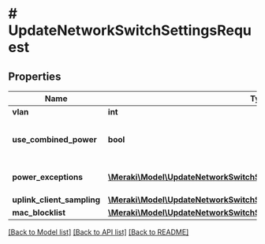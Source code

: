 # # UpdateNetworkSwitchSettingsRequest

## Properties

Name | Type | Description | Notes
------------ | ------------- | ------------- | -------------
**vlan** | **int** | Management VLAN | [optional]
**use_combined_power** | **bool** | The use Combined Power as the default behavior of secondary power supplies on supported devices. | [optional]
**power_exceptions** | [**\Meraki\Model\UpdateNetworkSwitchSettingsRequestPowerExceptionsInner[]**](UpdateNetworkSwitchSettingsRequestPowerExceptionsInner.md) | Exceptions on a per switch basis to \&quot;useCombinedPower\&quot; | [optional]
**uplink_client_sampling** | [**\Meraki\Model\UpdateNetworkSwitchSettingsRequestUplinkClientSampling**](UpdateNetworkSwitchSettingsRequestUplinkClientSampling.md) |  | [optional]
**mac_blocklist** | [**\Meraki\Model\UpdateNetworkSwitchSettingsRequestMacBlocklist**](UpdateNetworkSwitchSettingsRequestMacBlocklist.md) |  | [optional]

[[Back to Model list]](../../README.md#models) [[Back to API list]](../../README.md#endpoints) [[Back to README]](../../README.md)
